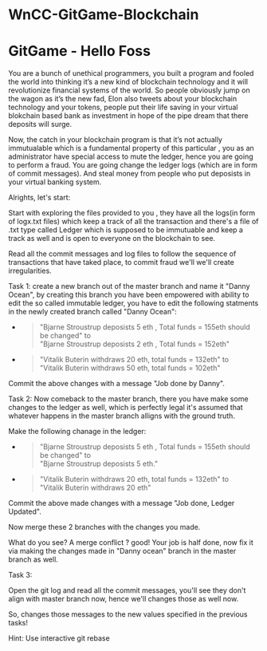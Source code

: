 # WnCC-GitGame-Blockchain
# GitGame - Hello Foss

You are a bunch of unethical programmers, you built a program and fooled the world into thinking it’s a new kind of blockchain technology and it will  revolutionize financial systems of the world.
So people obviously jump on the wagon as it’s the new fad,  Elon also tweets about your blockchain technology and your tokens, people put their life saving in your virtual blokchain based bank as investment in hope of the pipe dream that there deposits will surge.
</br>

Now, the catch in your blockchain program is that it’s not actually immutualable which is a fundamental property of this particular , you as an administrator have special access to mute the ledger, hence you are going to perform a fraud.
You are going change the ledger logs (which are in form of commit messages). And steal money from people who put deposists in your virtual banking system.

Alrights, let's start:

Start with exploring the files provided to you , they have all the logs(in form of logx.txt files) which keep a track of all the transaction and there's a file of .txt type called Ledger which is supposed to be immutuable and keep a track as well and is open to everyone on the blockchain to see.
</br>

Read all the commit messages and log files to follow the sequence of transactions that have taked place, to commit fraud we'll we'll create irregularities.

Task 1: create a new branch out of the master branch and name it "Danny Ocean",  by creating this branch you have been empowered with ability to edit the so called 
immutable ledger, you have to edit the following statments in the newly created branch called "Danny Ocean":

- >  "Bjarne Stroustrup deposists 5 eth , Total funds = 155eth should be changed" to </br>
 "Bjarne Stroustrup deposists 2 eth , Total funds = 152eth"
 
- >  "Vitalik Buterin withdraws  20 eth, total funds = 132eth"
to </br>
"Vitalik Buterin withdraws  50 eth, total funds = 102eth"

Commit the above changes with a message "Job done by Danny".


Task 2: Now comeback to the master branch, there you have make some changes to the ledger as well, which is perfectly legal it's assumed that whatever happens in the master branch alligns with the ground truth.

Make the following chanage in the ledger:
- >  "Bjarne Stroustrup deposists 5 eth , Total funds = 155eth should be changed" to </br>
 "Bjarne Stroustrup deposists 5 eth."
 
- >  "Vitalik Buterin withdraws  20 eth, total funds = 132eth"
to </br>
"Vitalik Buterin withdraws  20 eth"

Commit the above made changes with a message "Job done, Ledger Updated".


Now merge these 2 branches with the changes you made.

What do you see? A merge conflict ? good! Your job is half done, now fix it via making the changes made in "Danny ocean" branch in the master branch as well.


Task 3:

Open the git log and read all the commit messages, you'll see they don't align with master branch now, hence we'll changes those as well now.

So, changes those messages to the new values specified in the previous tasks!
</br>

Hint: Use interactive git rebase



